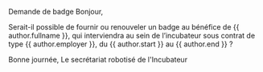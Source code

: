 Demande de badge
Bonjour,

Serait-il possible de fournir ou renouveler un badge au bénéfice de {{ author.fullname }},
qui interviendra au sein de l’incubateur sous contrat de type {{ author.employer }},
du {{ author.start }} au {{ author.end }} ?

Bonne journée,
Le secrétariat robotisé de l'Incubateur
